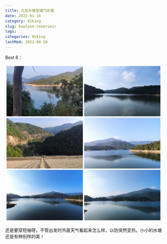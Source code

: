 ```yaml
---
title: 九龙水塘至城门水塘
date: 2022-01-16
category: Hiking
slug: kowloon-reservoir
tags:
categories: Hiking
lastMod: 2022-08-20
---
```

Best 6：

![img1.jpg](images/img1_1660969785612_0.jpg)

还是要穿短袖呀，不管出发时外面天气看起来怎么样，以防突然变热。小小的水塘还是有种别样的美！

